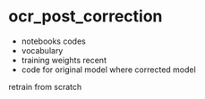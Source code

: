 # ocr_post_correction
* notebooks codes
* vocabulary
* training weights recent
* code for original model where corrected model

retrain from scratch
